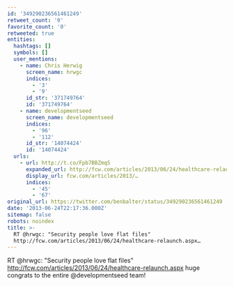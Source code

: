 ```yaml
---
id: '349290236561461249'
retweet_count: '0'
favorite_count: '0'
retweeted: true
entities:
  hashtags: []
  symbols: []
  user_mentions:
    - name: Chris Herwig
      screen_name: hrwgc
      indices:
        - '3'
        - '9'
      id_str: '371749764'
      id: '371749764'
    - name: developmentseed
      screen_name: developmentseed
      indices:
        - '96'
        - '112'
      id_str: '14074424'
      id: '14074424'
  urls:
    - url: http://t.co/Fpb7BBZmqS
      expanded_url: http://fcw.com/articles/2013/06/24/healthcare-relaunch.aspx
      display_url: fcw.com/articles/2013/…
      indices:
        - '45'
        - '67'
original_url: https://twitter.com/benbalter/status/349290236561461249
date: '2013-06-24T22:17:36.000Z'
sitemap: false
robots: noindex
title: >-
  RT @hrwgc: "Security people love flat files"
  http://fcw.com/articles/2013/06/24/healthcare-relaunch.aspx…
---
```


RT @hrwgc: "Security people love flat files" http://fcw.com/articles/2013/06/24/healthcare-relaunch.aspx huge congrats to the entire @developmentseed team!